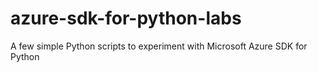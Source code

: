 # azure-sdk-for-python-labs
A few simple Python scripts to experiment with Microsoft Azure SDK for Python
